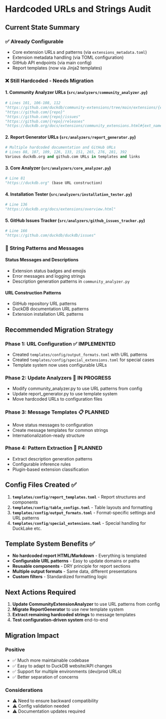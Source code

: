 # Hardcoded URLs and Strings Audit

## Current State Summary

### ✅ **Already Configurable**
- Core extension URLs and patterns (via `extensions_metadata.toml`)
- Extension metadata handling (via TOML configuration)
- GitHub API endpoints (via main config)
- Report templates (now via Jinja2 templates)

### ❌ **Still Hardcoded - Needs Migration**

#### 1. **Community Analyzer URLs** (`src/analyzers/community_analyzer.py`)
```python
# Lines 101, 106-108, 112
"https://github.com/duckdb/community-extensions/tree/main/extensions/{ext_name}"
"https://github.com/{repo}"  
"https://github.com/{repo}/issues"
"https://github.com/{repo}/releases"
"https://duckdb.org/docs/extensions/community_extensions.html#{ext_name}"
```

#### 2. **Report Generator URLs** (`src/analyzers/report_generator.py`)
```python
# Multiple hardcoded documentation and GitHub URLs
# Lines 88, 107, 109, 126, 133, 151, 265, 276, 281, 392
Various duckdb.org and github.com URLs in templates and links
```

#### 3. **Core Analyzer** (`src/analyzers/core_analyzer.py`)
```python
# Line 81
"https://duckdb.org" (base URL construction)
```

#### 4. **Installation Tester** (`src/analyzers/installation_tester.py`) 
```python
# Line 136
"https://duckdb.org/docs/extensions/overview.html"
```

#### 5. **GitHub Issues Tracker** (`src/analyzers/github_issues_tracker.py`)
```python  
# Line 166
"https://github.com/duckdb/duckdb/issues"
```

### 🔧 **String Patterns and Messages**

#### Status Messages and Descriptions
- Extension status badges and emojis
- Error messages and logging strings
- Description generation patterns in `community_analyzer.py`

#### URL Construction Patterns  
- GitHub repository URL patterns
- DuckDB documentation URL patterns
- Extension installation URL patterns

## Recommended Migration Strategy

### Phase 1: URL Configuration ✅ **IMPLEMENTED**
- Created `templates/config/output_formats.toml` with URL patterns
- Created `templates/config/special_extensions.toml` for special cases
- Template system now uses configurable URLs

### Phase 2: Update Analyzers 🔄 **IN PROGRESS** 
- Modify community_analyzer.py to use URL patterns from config
- Update report_generator.py to use template system
- Move hardcoded URLs to configuration files

### Phase 3: Message Templates 📋 **PLANNED**
- Move status messages to configuration
- Create message templates for common strings
- Internationalization-ready structure

### Phase 4: Pattern Extraction 🎯 **PLANNED**
- Extract description generation patterns
- Configurable inference rules
- Plugin-based extension classification

## Config Files Created ✅

1. **`templates/config/report_templates.toml`** - Report structures and components
2. **`templates/config/table_configs.toml`** - Table layouts and formatting  
3. **`templates/config/output_formats.toml`** - Format-specific settings and URL patterns
4. **`templates/config/special_extensions.toml`** - Special handling for DuckLake etc.

## Template System Benefits ✅

- **No hardcoded report HTML/Markdown** - Everything is templated
- **Configurable URL patterns** - Easy to update domains or paths
- **Reusable components** - DRY principle for report sections
- **Multiple output formats** - Same data, different presentations  
- **Custom filters** - Standardized formatting logic

## Next Actions Required

1. **Update CommunityExtensionAnalyzer** to use URL patterns from config
2. **Migrate ReportGenerator** to use new template system
3. **Extract remaining hardcoded strings** to message templates
4. **Test configuration-driven system** end-to-end

## Migration Impact

### Positive
- ✅ Much more maintainable codebase
- ✅ Easy to adapt to DuckDB website/API changes
- ✅ Support for multiple environments (dev/prod URLs)
- ✅ Better separation of concerns

### Considerations  
- ⚠️ Need to ensure backward compatibility
- ⚠️ Config validation needed
- ⚠️ Documentation updates required
